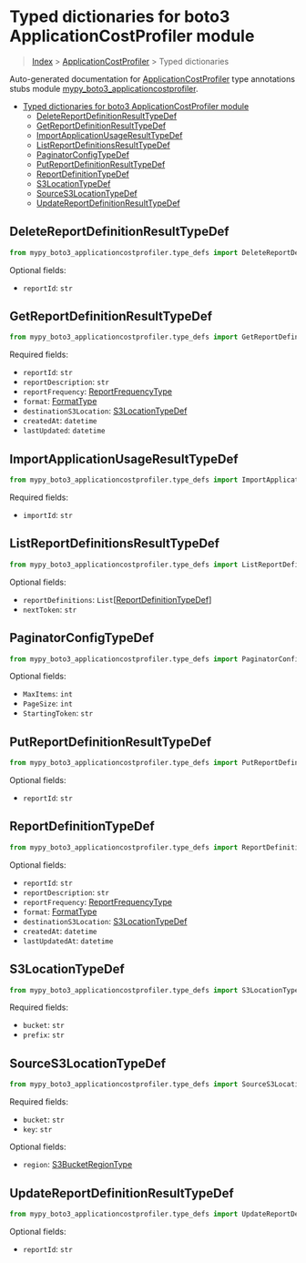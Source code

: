 # Typed dictionaries for boto3 ApplicationCostProfiler module

> [Index](..) > [ApplicationCostProfiler](.) > Typed dictionaries

Auto-generated documentation for
[ApplicationCostProfiler](https://boto3.amazonaws.com/v1/documentation/api/latest/reference/services/applicationcostprofiler.html#ApplicationCostProfiler)
type annotations stubs module
[mypy_boto3_applicationcostprofiler](https://pypi.org/project/mypy-boto3-applicationcostprofiler/).

- [Typed dictionaries for boto3 ApplicationCostProfiler module](#typed-dictionaries-for-boto3-applicationcostprofiler-module)
  - [DeleteReportDefinitionResultTypeDef](#deletereportdefinitionresulttypedef)
  - [GetReportDefinitionResultTypeDef](#getreportdefinitionresulttypedef)
  - [ImportApplicationUsageResultTypeDef](#importapplicationusageresulttypedef)
  - [ListReportDefinitionsResultTypeDef](#listreportdefinitionsresulttypedef)
  - [PaginatorConfigTypeDef](#paginatorconfigtypedef)
  - [PutReportDefinitionResultTypeDef](#putreportdefinitionresulttypedef)
  - [ReportDefinitionTypeDef](#reportdefinitiontypedef)
  - [S3LocationTypeDef](#s3locationtypedef)
  - [SourceS3LocationTypeDef](#sources3locationtypedef)
  - [UpdateReportDefinitionResultTypeDef](#updatereportdefinitionresulttypedef)

## DeleteReportDefinitionResultTypeDef

```python
from mypy_boto3_applicationcostprofiler.type_defs import DeleteReportDefinitionResultTypeDef
```

Optional fields:

- `reportId`: `str`

## GetReportDefinitionResultTypeDef

```python
from mypy_boto3_applicationcostprofiler.type_defs import GetReportDefinitionResultTypeDef
```

Required fields:

- `reportId`: `str`
- `reportDescription`: `str`
- `reportFrequency`: [ReportFrequencyType](./literals.md#reportfrequencytype)
- `format`: [FormatType](./literals.md#formattype)
- `destinationS3Location`:
  [S3LocationTypeDef](./type_defs.md#s3locationtypedef)
- `createdAt`: `datetime`
- `lastUpdated`: `datetime`

## ImportApplicationUsageResultTypeDef

```python
from mypy_boto3_applicationcostprofiler.type_defs import ImportApplicationUsageResultTypeDef
```

Required fields:

- `importId`: `str`

## ListReportDefinitionsResultTypeDef

```python
from mypy_boto3_applicationcostprofiler.type_defs import ListReportDefinitionsResultTypeDef
```

Optional fields:

- `reportDefinitions`:
  `List`\[[ReportDefinitionTypeDef](./type_defs.md#reportdefinitiontypedef)\]
- `nextToken`: `str`

## PaginatorConfigTypeDef

```python
from mypy_boto3_applicationcostprofiler.type_defs import PaginatorConfigTypeDef
```

Optional fields:

- `MaxItems`: `int`
- `PageSize`: `int`
- `StartingToken`: `str`

## PutReportDefinitionResultTypeDef

```python
from mypy_boto3_applicationcostprofiler.type_defs import PutReportDefinitionResultTypeDef
```

Optional fields:

- `reportId`: `str`

## ReportDefinitionTypeDef

```python
from mypy_boto3_applicationcostprofiler.type_defs import ReportDefinitionTypeDef
```

Optional fields:

- `reportId`: `str`
- `reportDescription`: `str`
- `reportFrequency`: [ReportFrequencyType](./literals.md#reportfrequencytype)
- `format`: [FormatType](./literals.md#formattype)
- `destinationS3Location`:
  [S3LocationTypeDef](./type_defs.md#s3locationtypedef)
- `createdAt`: `datetime`
- `lastUpdatedAt`: `datetime`

## S3LocationTypeDef

```python
from mypy_boto3_applicationcostprofiler.type_defs import S3LocationTypeDef
```

Required fields:

- `bucket`: `str`
- `prefix`: `str`

## SourceS3LocationTypeDef

```python
from mypy_boto3_applicationcostprofiler.type_defs import SourceS3LocationTypeDef
```

Required fields:

- `bucket`: `str`
- `key`: `str`

Optional fields:

- `region`: [S3BucketRegionType](./literals.md#s3bucketregiontype)

## UpdateReportDefinitionResultTypeDef

```python
from mypy_boto3_applicationcostprofiler.type_defs import UpdateReportDefinitionResultTypeDef
```

Optional fields:

- `reportId`: `str`
